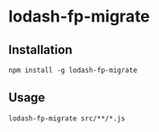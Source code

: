 # lodash-fp-migrate

## Installation

```
npm install -g lodash-fp-migrate
```

## Usage

```
lodash-fp-migrate src/**/*.js
```

